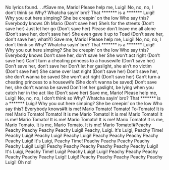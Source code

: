 No lyrics found. . .#Save me, Mario! Please help me, Luigi! No, no, no, I don’t think so Why? Whatcha sayin’ bro? That ******* is a ******* Luigi! Why you out here simping? She be creepin’ on the low Who say this? Everybody knows Oh Mario (Don’t save her) She’s for the streets (Don’t save her) Just let her go (Don’t save her) Please don’t leave me all alone (Don’t save her, don't save her) She even gave it up to Toad (Don’t save her, don't save her; what?!) Save me, Mario! Please help me, Luigi! No, no, no, I don’t think so Why? Whatcha sayin’ bro? That ******* is a ******* Luigi! Why you out here simping? She be creepin’ on the low Who say this? Everybody knows Don’t save her, don’t save her She won’t act right (Don’t save her) Can't turn a cheating princess to a housewife (Don’t save her) Don’t save her, don’t save her Don’t let her gaslight, she ain’t no victim (Don’t save her) She came over last night (Don’t save her) Don’t save her, she don’t wanna be saved She won’t act right (Don’t save her) Can’t turn a cheating princess to a housewife (She don’t wanna be saved) Don’t save her, she don’t wanna be saved Don’t let her gaslight, be lying when you catch her in the act like (Don’t save her) Save me, Mario! Please help me, Luigi! No, no, no, I don’t think so Why? Whatcha sayin’ bro? That ******* is a ******* Luigi! Why you out here simping? She be creepin’ on the low Who say this? Everybody knows#It is me! Mario Tomato! Tomato! To-Tomato! It is me! Mario Tomato! Tomato! It is me Mario Tomato! It is me! Mario Tomato! It is me! Mario Tomato! It is me! Mario Tomato! It is me! Mario Tomato! It is me, Mario Tomato. It is me, Mario Tomato. It is me! Mario Tomato!#Peachy Peachy Peachy Peachy Peachy Luigi! Peachy, Luigi. It's Luigi, Peachy Time! Peachy Luigi! Peachy Luigi! Peachy Luigi! Peachy Peachy Peachy Peachy Peachy Luigi! It's Luigi, Peachy Time! Peachy Peachy Peachy Peachy Peachy Luigi! Luigi! Peachy Peachy Peachy Peachy Peachy Peachy Luigi! It's Luigi, Peachy Time! Luigi! Peachy Luigi! Luigi! Peachy Peachy Peachy Peachy Peachy Peachy Luigi! Luigi! Peachy Peachy Peachy Peachy Peachy Luigi! Oh no!
